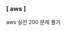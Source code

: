 ### [ aws ] 
aws 실전 200 문제 풀기
<!--stackedit_data:
eyJoaXN0b3J5IjpbLTE2NTgzMDQ2MjMsLTIxMTY5MzYzNTldfQ
==
-->